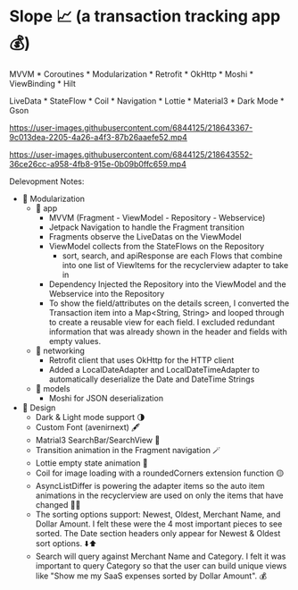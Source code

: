 # Slope 📈 (a transaction tracking app 💰)

MVVM * Coroutines * Modularization * Retrofit * OkHttp * Moshi * ViewBinding * Hilt

LiveData * StateFlow * Coil * Navigation * Lottie * Material3 * Dark Mode * Gson


https://user-images.githubusercontent.com/6844125/218643367-9c013dea-2205-4a26-a4f3-87b26aaefe52.mp4 


https://user-images.githubusercontent.com/6844125/218643552-36ce26cc-a958-4fb8-915e-0b09b0ffc659.mp4


Delevopment Notes:
- 🧱 Modularization
  - 📱 app
    - MVVM (Fragment - ViewModel - Repository - Webservice)
    - Jetpack Navigation to handle the Fragment transition
    - Fragments observe the LiveDatas on the ViewModel
    - ViewModel collects from the StateFlows on the Repository
      - sort, search, and apiResponse are each Flows that combine into
        one list of ViewItems for the recyclerview adapter to take in
    - Dependency Injected the Repository into the ViewModel and the Webservice into the Repository
    - To show the field/attributes on the details screen, I converted the Transaction item into a Map<String, String> and looped through to create a reusable view for each field. I excluded redundant information that was already shown in the header and fields with empty values.
  - 📡 networking
    - Retrofit client that uses OkHttp for the HTTP client
    - Added a LocalDateAdapter and LocalDateTimeAdapter to automatically deserialize the Date and DateTime Strings
  - 🕺 models 
    - Moshi for JSON deserialization
- 🎨 Design
  - Dark & Light mode support 🌗
  - Custom Font (avenirnext) 🖋
  - Matrial3 SearchBar/SearchView 🔎
  - Transition animation in the Fragment navigation 🪄
  - Lottie empty state animation 💆
  - Coil for image loading with a roundedCorners extension function 🟡
  - AsyncListDiffer is powering the adapter items so the auto item animations in the recyclerview are used on only the items that have changed 🤹‍♀️
  - The sorting options support: Newest, Oldest, Merchant Name, and Dollar Amount. I felt these were the 4 most important pieces to see sorted. The Date section headers only appear for Newest & Oldest sort options. ⬇️⬆️
  - Search will query against Merchant Name and Category. I felt it was important to query Category so that the user can build unique views like "Show me my SaaS expenses sorted by Dollar Amount". 💰
